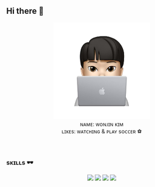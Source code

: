 ## Hi there 👋

<div align="center">
  <div>
    <img src="./assets/dvlpr_memoji.png" width="256px" alt="dvlpr_memoji" />
  </div>
  
  <div>
    ɴᴀᴍᴇ: ᴡᴏɴᴊɪɴ ᴋɪᴍ
    <br>
    ʟɪᴋᴇs: ᴡᴀᴛᴄʜɪɴɢ & ᴘʟᴀʏ sᴏᴄᴄᴇʀ ⚽
  </div>
  
  <br>
  <br>
</div>

### sᴋɪʟʟs 🕶️

<div align="center">  
  <div>
    <img src="https://img.shields.io/badge/react-20232a.svg?style=for-the-badge&logo=react&logoColor=%2361DAFB" />
    <img src="https://img.shields.io/badge/html5-20232a.svg?style=for-the-badge&logo=html5&logoColor=%23E34F26" />
    <img src="https://img.shields.io/badge/css3-20232a.svg?style=for-the-badge&logo=css3&logoColor=%231572B6" />
    <img src="https://img.shields.io/badge/javascript-20232a.svg?style=for-the-badge&logo=javascript&logoColor=%23F7DF1E" />
  </div>
</div>


<!--
**lingard09/lingard09** is a ✨ _special_ ✨ repository because its `README.md` (this file) appears on your GitHub profile.

Here are some ideas to get you started:

- 🔭 I’m currently working on ...
- 🌱 I’m currently learning ...
- 👯 I’m looking to collaborate on ...
- 🤔 I’m looking for help with ...
- 💬 Ask me about ...
- 📫 How to reach me: ...
- 😄 Pronouns: ...
- ⚡ Fun fact: ...
-->
